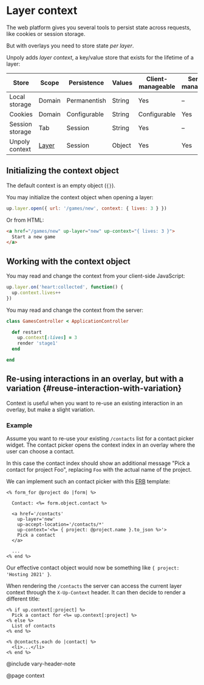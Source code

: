 Layer context
=============

The web platform gives you several tools to persist state across requests,
like cookies or session storage.

But with overlays you need to store state *per layer*.

Unpoly adds *layer context*, a key/value store that exists for
the lifetime of a layer:

| Store              | Scope              | Persistence    | Values     | Client-manageable | Server-manageable |
|--------------------|--------------------|----------------|------------|-------------------|-------------------|
| Local storage      | Domain             | Permanentish   | String     | Yes               | –                 |
| Cookies            | Domain             | Configurable   | String     | Configurable      | Yes               |
| Session storage    | Tab                | Session        | String     | Yes               | –                 |
| Unpoly context     | [Layer](/up.layer) | Session        | Object     | Yes               | Yes               |


Initializing the context object
-------------------------------

The default context is an empty object (`{}`).

You may initialize the context object when opening a layer:

```js
up.layer.open({ url: '/games/new', context: { lives: 3 } })
```

Or from HTML:

```html
<a href="/games/new" up-layer="new" up-context="{ lives: 3 }">
  Start a new game
</a>
```


Working with the context object
-------------------------------

You may read and change the context from your client-side JavaScript:

```js
up.layer.on('heart:collected', function() {
  up.context.lives++
})
```

You may read and change the context from the server:

```ruby
class GamesController < ApplicationController

  def restart
    up.context[:lives] = 3
    render 'stage1'
  end

end
```


Re-using interactions in an overlay, but with a variation {#reuse-interaction-with-variation}
--------------------------------------------------------------------------------------------

Context is useful when you want to re-use an existing interaction in an overlay, but make a slight variation.

### Example

Assume you want to re-use your existing `/contacts` list for a contact picker widget. The contact picker opens the context index in an overlay where the user can choose a contact.

In this case the contact index should show an additional message "Pick a contact for project Foo", replacing `Foo` with the actual name of the project.

We can implement such an contact picker with this [ERB](https://github.com/ruby/erb) template:

```erb
<% form_for @project do |form| %>

  Contact: <%= form.object.contact %>

  <a href='/contacts'
    up-layer='new'
    up-accept-location='/contacts/*'
    up-context='<%= { project: @project.name }.to_json %>'>
    Pick a contact
  </a>

  ...
<% end %>
```

Our effective contact object would now be something like `{ project: 'Hosting 2021' }`.

When rendering the `/contacts` the server can access the current layer context through the `X-Up-Context` header.
It can then decide to render a different title:

```erb
<% if up.context[:project] %>
  Pick a contact for <%= up.context[:project] %>
<% else %>
  List of contacts
<% end %>

<% @contacts.each do |contact| %>
  <li>...</li>
<% end %>
```

@include vary-header-note

@page context
